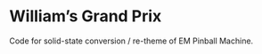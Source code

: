 William’s Grand Prix
====================

Code for solid-state conversion / re-theme of EM Pinball Machine.
